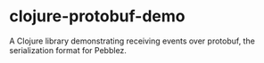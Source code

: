 # clojure-protobuf-demo

A Clojure library demonstrating receiving events over protobuf, the serialization format for Pebblez.
